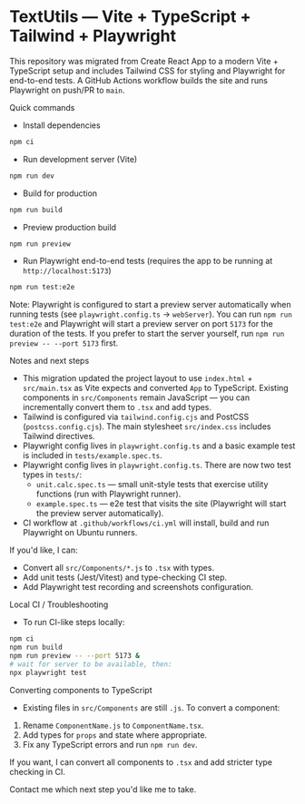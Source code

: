 # TextUtils — Vite + TypeScript + Tailwind + Playwright

This repository was migrated from Create React App to a modern Vite + TypeScript setup and includes Tailwind CSS for styling and Playwright for end-to-end tests. A GitHub Actions workflow builds the site and runs Playwright on push/PR to `main`.

Quick commands

- Install dependencies

```bash
npm ci
```

- Run development server (Vite)

```bash
npm run dev
```

- Build for production

```bash
npm run build
```

- Preview production build

```bash
npm run preview
```

- Run Playwright end-to-end tests (requires the app to be running at `http://localhost:5173`)

```bash
npm run test:e2e
```

Note: Playwright is configured to start a preview server automatically when running tests (see `playwright.config.ts` -> `webServer`). You can run `npm run test:e2e` and Playwright will start a preview server on port `5173` for the duration of the tests. If you prefer to start the server yourself, run `npm run preview -- --port 5173` first.

Notes and next steps

- This migration updated the project layout to use `index.html` + `src/main.tsx` as Vite expects and converted `App` to TypeScript. Existing components in `src/Components` remain JavaScript — you can incrementally convert them to `.tsx` and add types.
- Tailwind is configured via `tailwind.config.cjs` and PostCSS (`postcss.config.cjs`). The main stylesheet `src/index.css` includes Tailwind directives.
- Playwright config lives in `playwright.config.ts` and a basic example test is included in `tests/example.spec.ts`.
 - Playwright config lives in `playwright.config.ts`. There are now two test types in `tests/`:
	 - `unit.calc.spec.ts` — small unit-style tests that exercise utility functions (run with Playwright runner).
	 - `example.spec.ts` — e2e test that visits the site (Playwright will start the preview server automatically).
- CI workflow at `.github/workflows/ci.yml` will install, build and run Playwright on Ubuntu runners.

If you'd like, I can:

- Convert all `src/Components/*.js` to `.tsx` with types.
- Add unit tests (Jest/Vitest) and type-checking CI step.
- Add Playwright test recording and screenshots configuration.

Local CI / Troubleshooting

- To run CI-like steps locally:

```bash
npm ci
npm run build
npm run preview -- --port 5173 &
# wait for server to be available, then:
npx playwright test
```

Converting components to TypeScript

- Existing files in `src/Components` are still `.js`. To convert a component:

1. Rename `ComponentName.js` to `ComponentName.tsx`.
2. Add types for `props` and state where appropriate.
3. Fix any TypeScript errors and run `npm run dev`.

If you want, I can convert all components to `.tsx` and add stricter type checking in CI.

Contact me which next step you'd like me to take.
